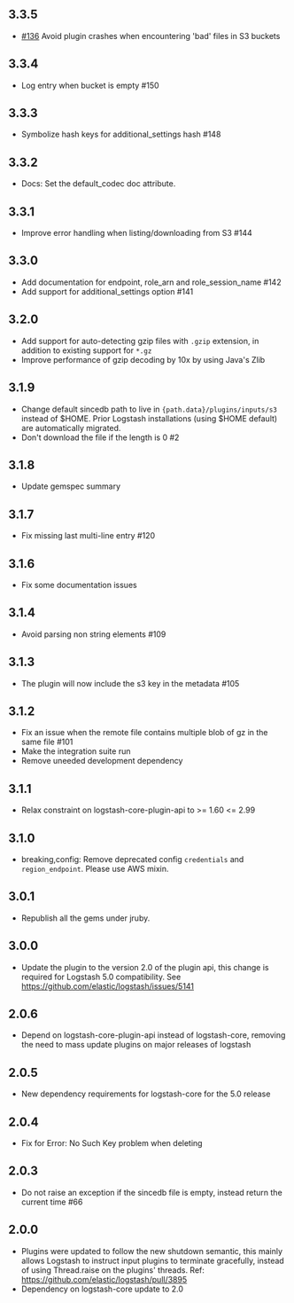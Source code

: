## 3.3.5
  - [#136](https://github.com/logstash-plugins/logstash-input-s3/pull/136) Avoid plugin crashes when encountering 'bad' files in S3 buckets

## 3.3.4
  - Log entry when bucket is empty #150

## 3.3.3
  - Symbolize hash keys for additional_settings hash #148

## 3.3.2
  - Docs: Set the default_codec doc attribute.

## 3.3.1
 - Improve error handling when listing/downloading from S3 #144

## 3.3.0
  - Add documentation for endpoint, role_arn and role_session_name #142
  - Add support for additional_settings option #141

## 3.2.0
 - Add support for auto-detecting gzip files with `.gzip` extension, in addition to existing support for `*.gz`
 - Improve performance of gzip decoding by 10x by using Java's Zlib

## 3.1.9
  - Change default sincedb path to live in `{path.data}/plugins/inputs/s3` instead of $HOME.
    Prior Logstash installations (using $HOME default) are automatically migrated.
  - Don't download the file if the length is 0 #2

## 3.1.8
  - Update gemspec summary

## 3.1.7
  - Fix missing last multi-line entry #120

## 3.1.6
  - Fix some documentation issues

## 3.1.4
 - Avoid parsing non string elements #109

## 3.1.3
 - The plugin will now include the s3 key in the metadata #105

## 3.1.2
 - Fix an issue when the remote file contains multiple blob of gz in the same file #101
 - Make the integration suite run
 - Remove uneeded development dependency

## 3.1.1
  - Relax constraint on logstash-core-plugin-api to >= 1.60 <= 2.99

## 3.1.0
 - breaking,config: Remove deprecated config `credentials` and `region_endpoint`. Please use AWS mixin.

## 3.0.1
 - Republish all the gems under jruby.

## 3.0.0
 - Update the plugin to the version 2.0 of the plugin api, this change is required for Logstash 5.0 compatibility. See https://github.com/elastic/logstash/issues/5141

## 2.0.6
 - Depend on logstash-core-plugin-api instead of logstash-core, removing the need to mass update plugins on major releases of logstash

## 2.0.5
 - New dependency requirements for logstash-core for the 5.0 release

## 2.0.4
 - Fix for Error: No Such Key problem when deleting

## 2.0.3
 - Do not raise an exception if the sincedb file is empty, instead return the current time #66

## 2.0.0
 - Plugins were updated to follow the new shutdown semantic, this mainly allows Logstash to instruct input plugins to terminate gracefully, 
   instead of using Thread.raise on the plugins' threads. Ref: https://github.com/elastic/logstash/pull/3895
 - Dependency on logstash-core update to 2.0

